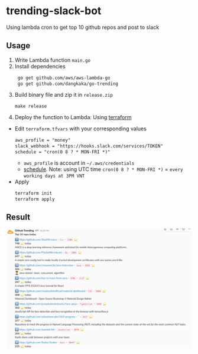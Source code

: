 # trending-slack-bot

Using lambda cron to get top 10 github repos and post to slack

## Usage

1. Write Lambda function `main.go`
1. Install dependencies
    ```
     go get github.com/aws/aws-lambda-go
     go get github.com/dangkaka/go-trending
    ```
1. Build binary file and zip it in `release.zip`
    ```
    make release
    ```
1. Deploy the function to Lambda:
Using [terraform](https://www.terraform.io/)
* Edit `terraform.tfvars` with your corresponding values
    ```
    aws_profile = "money"
    slack_webhook = "https://hooks.slack.com/services/TOKEN"
    schedule = "cron(0 8 ? * MON-FRI *)"
    ```
    * `aws_profile` is account in `~/.aws/credentials` 
    * [schedule](https://docs.aws.amazon.com/lambda/latest/dg/tutorial-scheduled-events-schedule-expressions.html). Note: using UTC time `cron(0 8 ? * MON-FRI *)` = `every working days at 3PM VNT`
* Apply
    ```
    terraform init
    terraform apply
    ```
## Result

![result](result.png)
